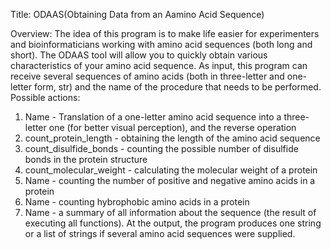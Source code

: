 Title: ODAAS(Obtaining Data from an Aamino Acid Sequence)

Overview:
The idea of this program is to make life easier for experimenters and bioinformaticians working with amino acid sequences (both long and short). The ODAAS tool will allow you to quickly obtain 
various characteristics of your amino acid sequence. As input, this program can receive several sequences of amino acids (both in three-letter and one-letter form, str) and the name of the procedure 
that needs to be performed. Possible actions:
1. Name - Translation of a one-letter amino acid sequence into a three-letter one (for better visual perception), and the reverse operation
2. count_protein_length - obtaining the length of the amino acid sequence
3. count_disulfide_bonds - counting the possible number of disulfide bonds in the protein structure
4. count_molecular_weight - calculating the molecular weight of a protein
5. Name - counting the number of positive and negative amino acids in a protein
6. Name - counting hybrophobic amino acids in a protein
7. Name - a summary of all information about the sequence (the result of executing all functions).
At the output, the program produces one string or a list of strings if several amino acid sequences were supplied.

